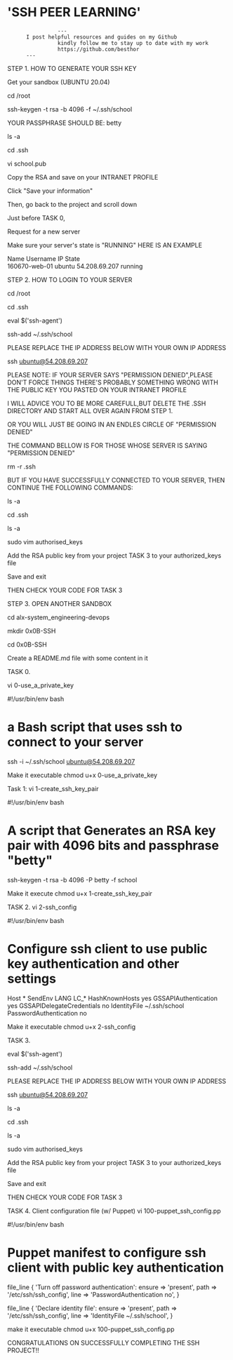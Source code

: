 # 'SSH PEER LEARNING'
					---
          I post helpful resources and guides on my Github 
					kindly follow me to stay up to date with my work
					https://github.com/besthor
          ---


STEP 1.	HOW TO GENERATE YOUR SSH KEY

Get your sandbox (UBUNTU 20.04)

cd /root

ssh-keygen -t rsa -b 4096 -f ~/.ssh/school


YOUR PASSPHRASE SHOULD BE: betty

ls -a

cd .ssh

vi school.pub

Copy the RSA and save on your INTRANET PROFILE

Click "Save your information"

Then, go back to the project and scroll down

Just before TASK 0, 

Request for a new server

Make sure your server's state is "RUNNING"
HERE IS AN EXAMPLE

Name		Username	IP		State	
160670-web-01	ubuntu		54.208.69.207	running


STEP 2. HOW TO LOGIN TO YOUR SERVER

cd /root

cd .ssh

eval $('ssh-agent')

ssh-add ~/.ssh/school

PLEASE REPLACE THE IP ADDRESS BELOW WITH YOUR OWN IP ADDRESS

ssh ubuntu@54.208.69.207

PLEASE NOTE:
IF YOUR SERVER SAYS "PERMISSION DENIED",PLEASE DON'T FORCE THINGS
THERE'S PROBABLY SOMETHING  WRONG WITH THE PUBLIC KEY YOU PASTED ON YOUR INTRANET PROFILE

I WILL ADVICE YOU TO BE MORE CAREFULL,BUT DELETE THE .SSH DIRECTORY AND START ALL OVER AGAIN FROM STEP 1.

OR YOU WILL JUST BE GOING IN AN ENDLES CIRCLE OF "PERMISSION DENIED"

THE COMMAND BELLOW IS FOR THOSE WHOSE SERVER IS SAYING "PERMISSION DENIED"

rm -r .ssh

BUT IF YOU HAVE SUCCESSFULLY CONNECTED TO YOUR SERVER, THEN CONTINUE THE FOLLOWING COMMANDS: 

ls -a

cd .ssh

ls -a

sudo vim authorised_keys

Add the RSA public key from your project TASK 3 to your authorized_keys file

Save and exit

THEN CHECK YOUR CODE FOR TASK 3



STEP 3. OPEN ANOTHER SANDBOX

cd alx-system_engineering-devops

mkdir 0x0B-SSH

cd 0x0B-SSH

Create a README.md file with some content in it

TASK 0. 

vi 0-use_a_private_key

#!/usr/bin/env bash
# a Bash script that uses ssh to connect to your server

ssh -i ~/.ssh/school ubuntu@54.208.69.207


Make it executable chmod u+x 0-use_a_private_key


Task 1:
vi 1-create_ssh_key_pair

#!/usr/bin/env bash
# A script that Generates an RSA key pair with 4096 bits and passphrase "betty"

ssh-keygen -t rsa -b 4096 -P betty -f school


Make it execute chmod u+x 1-create_ssh_key_pair

TASK 2.
vi 2-ssh_config

#!/usr/bin/env bash
# Configure ssh client to use public key authentication and other settings

Host *
    SendEnv LANG LC_*
    HashKnownHosts yes
    GSSAPIAuthentication yes
    GSSAPIDelegateCredentials no
    IdentityFile ~/.ssh/school
    PasswordAuthentication no


Make it executable chmod u+x 2-ssh_config


TASK 3.

eval $('ssh-agent')

ssh-add ~/.ssh/school

PLEASE REPLACE THE IP ADDRESS BELOW WITH YOUR OWN IP ADDRESS

ssh ubuntu@54.208.69.207

ls -a

cd .ssh

ls -a

sudo vim authorised_keys

Add the RSA public key from your project TASK 3 to your authorized_keys file

Save and exit

THEN CHECK YOUR CODE FOR TASK 3



TASK 4. Client configuration file (w/ Puppet)
vi 100-puppet_ssh_config.pp

#!/usr/bin/env bash
# Puppet manifest to configure ssh client with public key authentication

file_line { 'Turn off password authentication':
  ensure => 'present',
  path   => '/etc/ssh/ssh_config',
  line   => 'PasswordAuthentication no',
}

file_line { 'Declare identity file':
  ensure => 'present',
  path   => '/etc/ssh/ssh_config',
  line   => 'IdentityFile ~/.ssh/school',
}


make it executable chmod u+x 100-puppet_ssh_config.pp




CONGRATULATIONS ON SUCCESSFULLY COMPLETING THE SSH PROJECT!!
